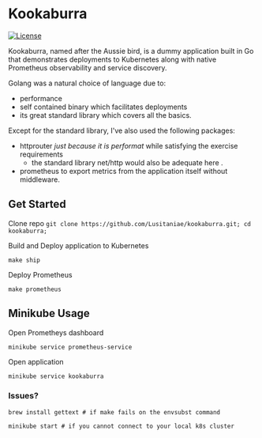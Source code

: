 # Kookaburra

[![License](https://img.shields.io/badge/license-MIT-blue.svg)](https://raw.githubusercontent.com/Lusitaniae/kookaburra/master/LICENSE)

Kookaburra, named after the Aussie bird, is a dummy application built in Go that demonstrates deployments to Kubernetes along with native Prometheus observability and service discovery.

Golang was a natural choice of language due to:

 - performance
 - self contained binary which facilitates deployments
 - its great standard library which covers all the basics.

Except for the standard library, I've also used the following packages:
- httprouter _just because it is performat_ while satisfying the exercise requirements
	- the standard library net/http would also be adequate here .
- prometheus to export metrics from the application itself without middleware.

## Get Started

Clone repo
`git clone https://github.com/Lusitaniae/kookaburra.git; cd kookaburra;`

Build and Deploy application to Kubernetes

`make ship`

Deploy Prometheus

`make prometheus`

## Minikube Usage

Open Prometheys dashboard

`minikube service prometheus-service`

Open application

`minikube service kookaburra`

### Issues?
`brew install gettext # if make fails on the envsubst command`

`minikube start # if you cannot connect to your local k8s cluster`
